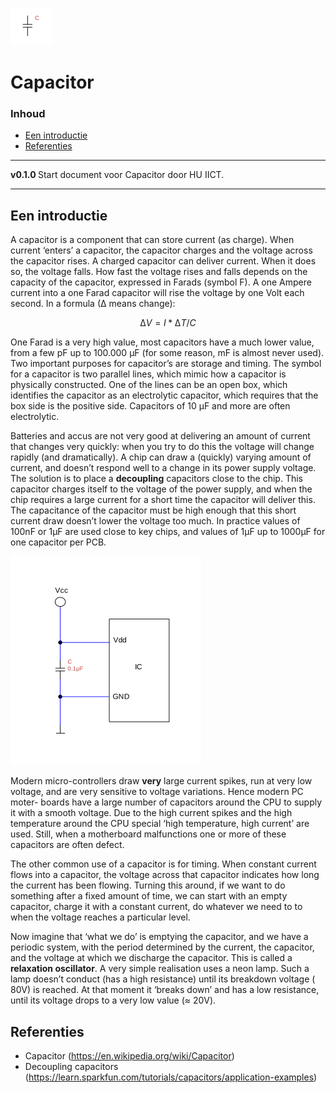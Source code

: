 ![logo](./img/Capacitor.svg) [](logo-id)

# Capacitor[](title-id) <!-- omit in toc -->

### Inhoud[](toc-id) <!-- omit in toc -->

- [Een introductie](#een-introductie)
- [Referenties](#referenties)

---

**v0.1.0 [](version-id)** Start document voor Capacitor door HU IICT[](author-id).

---

## Een introductie

A capacitor is a component that can store current (as charge). When current ‘enters’ a capacitor, the capacitor charges and the voltage across the capacitor rises. A charged capacitor can deliver current. When it does so, the voltage falls. How fast the voltage rises and falls depends on the capacity of the capacitor, expressed in Farads (symbol F). A one Ampere current into a one Farad capacitor will rise the voltage by one Volt each second. In a formula (∆ means change):

$$
∆ V = I * ∆  T/C
$$

One Farad is a very high value, most capacitors have a much lower value, from a few pF up to 100.000 µF (for some reason, mF is almost never used). Two important purposes for capacitor’s are storage and timing. The symbol for a capacitor is two parallel lines, which mimic how a capacitor is physically constructed. One of the lines can be an open box, which identifies the capacitor as an electrolytic capacitor, which requires that the box side is the positive side. Capacitors of 10 µF and more are often electrolytic.

Batteries and accus are not very good at delivering an amount of current that changes very quickly: when you try to do this the voltage will change rapidly (and dramatically). A chip can draw a (quickly) varying amount of current, and doesn’t respond well to a change in its power supply voltage. The solution is to place a **decoupling** capacitors close to the chip. This capacitor charges itself to the voltage of the power supply, and when the chip requires a large current for a short time the capacitor will deliver this. The capacitance of the capacitor must be high enough that this short current draw doesn’t lower the voltage too much. In practice values of 100nF or 1µF are used close to key chips, and values of 1µF up to 1000µF for one capacitor per PCB.

![A circuit with decoupling capacitors](../capacitor/img/Decoupling-capacitors.svg)

Modern micro-controllers draw **very** large current spikes, run at very low voltage, and are very sensitive to voltage variations. Hence modern PC moter- boards have a large number of capacitors around the CPU to supply it with a smooth voltage. Due to the high current spikes and the high temperature around the CPU special ‘high temperature, high current’ are used. Still, when a motherboard malfunctions one or more of these capacitors are often defect.

The other common use of a capacitor is for timing. When constant current flows into a capacitor, the voltage across that capacitor indicates how long the current has been flowing. Turning this around, if we want to do something after a fixed amount of time, we can start with an empty capacitor, charge it with a constant current, do whatever we need to to when the voltage reaches a particular level.

Now imagine that ‘what we do’ is emptying the capacitor, and we have a periodic system, with the period determined by the current, the capacitor, and the voltage at which we discharge the capacitor. This is called a **relaxation oscillator**. A very simple realisation uses a neon lamp. Such a lamp doesn’t conduct (has a high resistance) until its breakdown voltage ( 80V) is reached. At that moment it ‘breaks down’ and has a low resistance, until its voltage drops to a very low value (≈ 20V).


## Referenties

- Capacitor (<https://en.wikipedia.org/wiki/Capacitor>)
- Decoupling capacitors (<https://learn.sparkfun.com/tutorials/capacitors/application-examples>)